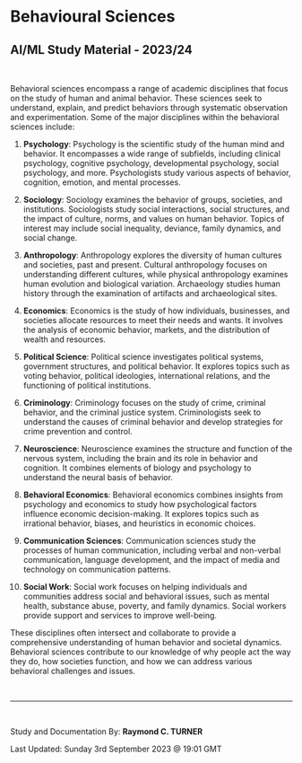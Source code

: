 # Behavioural Sciences

## AI/ML Study Material - 2023/24

</br>

Behavioral sciences encompass a range of academic disciplines that focus on the study of human and animal behavior. These sciences seek to understand, explain, and predict behaviors through systematic observation and experimentation. Some of the major disciplines within the behavioral sciences include:

1. **Psychology**: Psychology is the scientific study of the human mind and behavior. It encompasses a wide range of subfields, including clinical psychology, cognitive psychology, developmental psychology, social psychology, and more. Psychologists study various aspects of behavior, cognition, emotion, and mental processes.

2. **Sociology**: Sociology examines the behavior of groups, societies, and institutions. Sociologists study social interactions, social structures, and the impact of culture, norms, and values on human behavior. Topics of interest may include social inequality, deviance, family dynamics, and social change.

3. **Anthropology**: Anthropology explores the diversity of human cultures and societies, past and present. Cultural anthropology focuses on understanding different cultures, while physical anthropology examines human evolution and biological variation. Archaeology studies human history through the examination of artifacts and archaeological sites.

4. **Economics**: Economics is the study of how individuals, businesses, and societies allocate resources to meet their needs and wants. It involves the analysis of economic behavior, markets, and the distribution of wealth and resources.

5. **Political Science**: Political science investigates political systems, government structures, and political behavior. It explores topics such as voting behavior, political ideologies, international relations, and the functioning of political institutions.

6. **Criminology**: Criminology focuses on the study of crime, criminal behavior, and the criminal justice system. Criminologists seek to understand the causes of criminal behavior and develop strategies for crime prevention and control.

7. **Neuroscience**: Neuroscience examines the structure and function of the nervous system, including the brain and its role in behavior and cognition. It combines elements of biology and psychology to understand the neural basis of behavior.

8. **Behavioral Economics**: Behavioral economics combines insights from psychology and economics to study how psychological factors influence economic decision-making. It explores topics such as irrational behavior, biases, and heuristics in economic choices.

9. **Communication Sciences**: Communication sciences study the processes of human communication, including verbal and non-verbal communication, language development, and the impact of media and technology on communication patterns.

10. **Social Work**: Social work focuses on helping individuals and communities address social and behavioral issues, such as mental health, substance abuse, poverty, and family dynamics. Social workers provide support and services to improve well-being.

These disciplines often intersect and collaborate to provide a comprehensive understanding of human behavior and societal dynamics. Behavioral sciences contribute to our knowledge of why people act the way they do, how societies function, and how we can address various behavioral challenges and issues.

</br>

---

</br>

Study and Documentation By: **Raymond C. TURNER**

Last Updated: Sunday 3rd September 2023 @ 19:01 GMT
